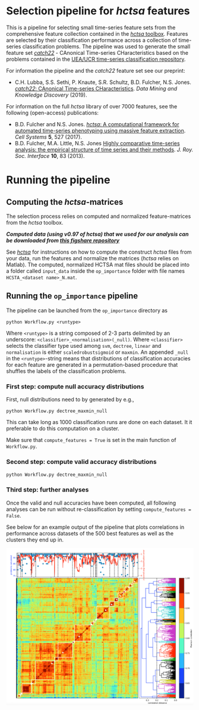 # Selection pipeline for _hctsa_ features
This is a pipeline for selecting small time-series feature sets from the comprehensive feature collection contained in the [_hctsa_ toolbox](https://github.com/benfulcher/hctsa).
Features are selected by their classification performance across a collection of time-series classification problems.
The pipeline was used to generate the small feature set [_catch22_](https://github.com/chlubba/catch22) - CAnonical Time-series CHaracteristics based on the problems contained in the [UEA/UCR time-series classification repository](http://timeseriesclassification.com).

For information the pipeline and the _catch22_ feature set see our preprint:

* C.H. Lubba, S.S. Sethi, P. Knaute, S.R. Schultz, B.D. Fulcher, N.S. Jones. [_catch22_: CAnonical Time-series CHaracteristics](https://doi.org/10.1007/s10618-019-00647-x). *Data Mining and Knowledge Discovery* (2019).

For information on the full _hctsa_ library of over 7000 features, see the following (open-access) publications:

* B.D. Fulcher and N.S. Jones. [_hctsa_: A computational framework for automated time-series phenotyping using massive feature extraction](http://www.cell.com/cell-systems/fulltext/S2405-4712\(17\)30438-6). *Cell Systems* **5**, 527 (2017).
* B.D. Fulcher, M.A. Little, N.S. Jones [Highly comparative time-series analysis: the empirical structure of time series and their methods](http://rsif.royalsocietypublishing.org/content/10/83/20130048.full). *J. Roy. Soc. Interface* **10**, 83 (2013).

# Running the pipeline

## Computing the _hctsa_-matrices

The selection process relies on computed and normalized feature-matrices from the _hctsa_ toolbox.

***Computed data (using v0.97 of _hctsa_) that we used for our analysis can be downloaded from [this figshare repository](https://figshare.com/articles/Computed_HCTSA_matrices_for_the_UEA_UCR_2018_time-series_classification_tasks/6865163)***

See [_hctsa_](https://github.com/benfulcher/hctsa) for instructions on how to compute the construct _hctsa_ files from your data, run the features and normalize the matrices (_hctsa_ relies on Matlab).
The computed, normalized HCTSA mat files should be placed into a folder called `input_data` inside the `op_importance` folder with file names `HCSTA_<dataset name>_N.mat`.


## Running the `op_importance` pipeline

The pipeline can be launched from the `op_importance` directory as

```
python Workflow.py <runtype>
```

Where `<runtype>` is a string composed of 2-3 parts delimited by an underscore: `<classifier>_<normalisation>(_null)`. Where `<classifier>` selects the classifier type used among `svm`, `dectree`, `linear` and `normalisation` is either `scaledrobustsigmoid` or `maxmin`. An appended `_null` in the `<runtype>`-string means that distributions of classification accuracies for each feature are generated in a permutation-based procedure that shuffles the labels of the classification problems.

### First step: compute null accuracy distributions

First, null distributions need to by generated by e.g.,

```
python Workflow.py dectree_maxmin_null
```

This can take long as 1000 classification runs are done on each dataset. It it preferable to do this computation on a cluster.

Make sure that `compute_features = True` is set in the main function of `Workflow.py`.

### Second step: compute valid accuracy distributions

```
python Workflow.py dectree_maxmin_null
```

### Third step: further analyses

Once the valid and null accuracies have been computed, all following analyses can be run without re-classification by setting `compute_features = False`.

See below for an example output of the pipeline that plots correlations in performance across datasets of the 500 best features as well as the clusters they end up in.

![Example output](example_pipeline_output.png?raw=true "Example output")
